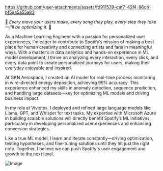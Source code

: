https://github.com/user-attachments/assets/fd911539-caf7-42f4-86c4-bf5aa5a55a83 

:musical_note: *Every move your users make, every song they play, every step they take—I'll be optimizing it.* :musical_note: <br/>

As a Machine Learning Engineer with a passion for personalized user experiences, I’m eager to contribute to Spotify’s mission of making a best place for human creativity and connecting artists and fans in meaningful ways. With a master’s in data analytics and hands-on experience in ML model development, I thrive on analyzing every interaction, every click, and every data point to create personalized journeys for users, making their everyday enjoyable and inspired. 
<br/>

At GKN Aerospace, I created an AI model for real-time process monitoring in wire-directed energy deposition, achieving 99% accuracy. This experience enhanced my skills in anomaly detection, sequence prediction, and handling large datasets—key for optimizing ML models and driving business impact.

In my role at Viviotex, I deployed and refined large language models like Llama, GPT, and Whisper for text tasks. My expertise with Microsoft Azure in building scalable solutions will directly benefit Spotify’s ML initiatives, particularly in developing personalized user experiences and enhancing conversion strategies.

Like a true ML model, I learn and iterate constantly—driving optimization, testing hypotheses, and fine-tuning solutions until they hit just the right note. Together, I believe we can push Spotify's user engagement and growth to the next level.

![image](https://github.com/user-attachments/assets/b97770a2-cb9b-4e1a-ab46-95ae6078f483)
